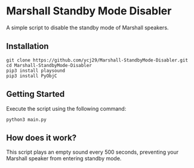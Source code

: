 # Marshall Standby Mode Disabler

A simple script to disable the standby mode of Marshall speakers.

## Installation

```
git clone https://github.com/ycj29/Marshall-StandbyMode-Disabler.git
cd Marshall-StandbyMode-Disabler
pip3 install playsound
pip3 install PyObjC
```

## Getting Started

Execute the script using the following command:

```
python3 main.py
```

## How does it work?
This script plays an empty sound every 500 seconds, preventing your Marshall speaker from entering standby mode.

